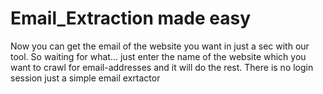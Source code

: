 # Email_Extraction made easy

Now you can get the email of the website you want in just a sec with our tool.
So waiting for what...
just enter the name of the website which you want to crawl for email-addresses and it will do the rest.
There is no login session just a simple email exrtactor
